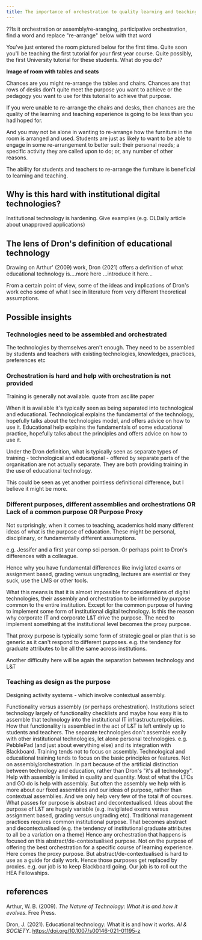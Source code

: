 ```yaml
---
title: The importance of orchestration to quality learning and teaching
---
```


??Is it orchestration or assembly/re-aranging, participative orchestration, find a word and replace "re-arrange" below with that word

You've just entered the room pictured below for the first time. Quite soon you'll be teaching the first tutorial for your first year course.  Quite possibly, the first University tutorial for these students. What do you do?

**Image of room with tables and seats**

Chances are you might re-arrange the tables and chairs. Chances are that rows of desks don't quite meet the purpose you want to achieve or the pedagogy you want to use for this tutorial to achieve that purpose.

If you were unable to re-arrange the chairs and desks, then chances are the quality of the learning and teaching experience is going to be less than you had hoped for.

And you may not be alone in wanting to re-arrange how the furniture in the room is arranged and used. Students are just as likely to want to be able to engage in some re-arrangement to better suit: their personal needs; a specific activity they are called upon to do; or, any number of other reasons.

The ability for students and teachers to re-arrange the furniture is beneficial to learning and teaching.

## Why is this hard with institutional digital technologies?

Institutional technology is hardening. Give examples (e.g. OLDaily article about unapproved applications)

## The lens of Dron's definition of educational technology

Drawing on Arthur' (2009) work, Dron (2021) offers a definition of what educational technology is....more here
...introduce it here...

From a certain point of view, some of the ideas and implications of Dron's work echo some of what I see in literature from very different theoretical assumptions.

## Possible insights

### Technologies need to be assembled and orchestrated

The technologies by themselves aren't enough.  They need to be assembled by students and teachers with existing technologies, knowledges, practices, preferences etc

### Orchestration is hard and help with orchestration is not provided

Training is generally not available. quote from ascilite paper

When it is available it's typically seen as being separated into technological and educational. Technological explains the fundamental of the technology, hopefully talks about the technologies model, and offers advice on how to use it. Educational help explains the fundamentals of some educational practice, hopefully talks about the principles and offers advice on how to use it.

Under the Dron definition, what is typically seen as separate types of training - technological and educational - offered by separate parts of the organisation are not actually separate.  They are both providing training in the use of educational technology.

This could be seen as yet another pointless definitional difference, but I believe it might be more.


### Different purposes, different assemblies and orchestrations OR Lack of a common purpose OR Purpose Proxy

Not surprisingly, when it comes to teaching, academics hold many different ideas of what is the purpose of education. These might be personal, disciplinary, or fundamentally different assumptions.

e.g. Jessifer and a first year comp sci person.  Or perhaps point to Dron's differences with a colleague.

Hence why you have fundamental differences like invigilated exams or assignment based, grading versus ungrading, lectures are esential or they suck, use the LMS or other tools.

What this means is that it is almost impossible for considerations of digital technologies, their assembly and orchestration to be informed by purpose common to the entire institution. Except for the common purpose of having to implement some form of institutional digital technology.  Is this the reason why corporate IT and corporate L&T drive the purpose.  The need to implement something at the institutional level becomes the proxy purpose. 

That proxy purpose is typically some form of strategic goal or plan that is so generic as it can't respond to different purposes. e.g. the tendency for graduate attributes to be all the same across institutions.

Another difficulty here will be again the separation between technology and L&T

### Teaching as design as the purpose

Designing activity systems - which involve contextual assembly.


Functionality versus assembly (or perhaps orchestration).
	Institutions select technology largely of functionality checklists and maybe how easy it is to assemble that technology into the institutional IT infrastructure/policies. How that functionality is assembled in the act of L&T is left entirely up to students and teachers. 
	The separate technologies don't assemble easily with other institutional technologies, let alone personal technologies.
	e.g. PebblePad (and just about everything else) and its integration with Blackboard.
	Training tends not to focus on assembly.
	Technological and educational training tends to focus on the basic principles or features. Not on assembly/orchestration. In part because of the artificial distinction between technology and education, rather than Dron's "it's all technology".
	Help with assembly is limited in quality and quantity.
	Most of what the LTCs and GO do is help with assembly. But often the assembly we help with is more about our fixed assemblies and our ideas of purpose, rather than contextual assemblies.  And we only help very few of the total # of courses.
	What passes for purpose is abstract and decontextualised.
	Ideas about the purpose of L&T are hugely variable (e.g. invigilated exams versus assignment based, grading versus ungrading etc). Traditional management practices requires common institutional purpose. That becomes abstract and decontextualised (e.g. the tendency of institutional graduate attributes to all be a variation on a theme) Hence any orchestration that happens is focused on this abstract/de-contextualised purpose. Not on the purpose of offering the best orchestration for a specific course of learning experience.
	Here comes the proxy purpose.
	But abstract/de-contextualised is hard to use as a guide for daily work. Hence those purposes get replaced by proxies. e.g. our job is to keep Blackboard going. Our job is to roll out the HEA Fellowships.

## references

Arthur, W. B. (2009). *The Nature of Technology: What it is and how it evolves*. Free Press.

Dron, J. (2021). Educational technology: What it is and how it works. *AI & SOCIETY*. <https://doi.org/10.1007/s00146-021-01195-z>